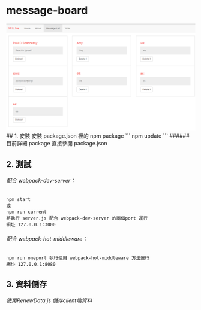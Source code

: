 # message-board
<img src="screenshot/message-board-1.PNG">
## 1. 安裝
安裝 package.json 裡的 npm package
```
npm update
```
###### 目前詳細 package 直接參閱 package.json
  
## 2. 測試
######  配合 webpack-dev-server：
```
npm start 
或
npm run current
將執行 server.js 配合 webpack-dev-server 的兩個port 運行
網址 127.0.0.1:3000
```
######  配合 webpack-hot-middleware：
```
npm run oneport 執行使用 webpack-hot-middleware 方法運行
網址 127.0.0.1:8080
```
## 3. 資料儲存
###### 使用RenewData.js 儲存client端資料

